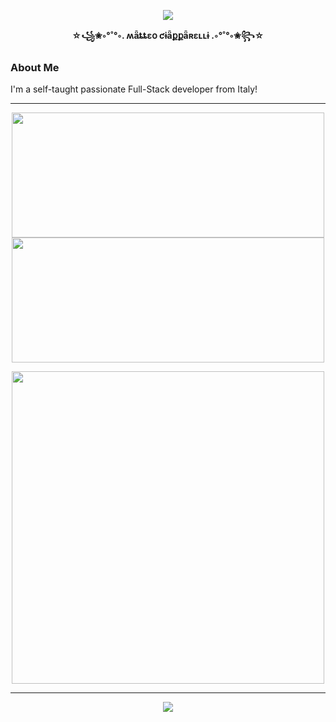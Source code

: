 <p align="center">
  <img src="https://github-profile-trophy.vercel.app/?username=teociaps&title=-Followers,-Reviews,-Repositories,-Issues&theme=juicyfresh&column=-1&margin-w=15&margin-h=15">
</p>

<p align="center">
 <b>☆꧁✬◦°˚°◦. ʍǟȶȶɛօ ƈɨǟքքǟʀɛʟʟɨ .◦°˚°◦✬꧂☆</b>
</p>

### About Me
I'm a self-taught passionate Full-Stack developer from Italy!



<!--
**teociaps/teociaps** is a ✨ _special_ ✨ repository because its `README.md` (this file) appears on your GitHub profile.

Here are some ideas to get you started:

- 🔭 I’m currently working on ...
- 🌱 I’m currently learning ...
- 👯 I’m looking to collaborate on ...
- 🤔 I’m looking for help with ...
- 💬 Ask me about ...
- 📫 How to reach me: ...
- 😄 Pronouns: ...
- ⚡ Fun fact: ...
-->

<!-- TODO: Insert languages/tech icon's list -->

<hr>

<p align="center">
  <img width="500" height="200" src="https://github-readme-stats.vercel.app/api?username=teociaps&show_icons=true&theme=vision-friendly-dark">
  <img width="500" height="200" src="https://github-readme-stats.vercel.app/api/top-langs/?username=teociaps&layout=compact&theme=vision-friendly-dark">
</p>
<p align="center">
  <img width="500" src="https://github-readme-streak-stats.herokuapp.com/?user=teociaps&theme=vision-friendly-dark">
</p>

<hr>

<p align="center">
  <img src="https://api.visitorbadge.io/api/visitors?path=https%3A%2F%2Fgithub.com%2Fteociaps&label=Visitors&countColor=%232ccce4&style=flat&labelStyle=upper">
</p>
